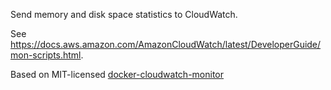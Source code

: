 Send memory and disk space statistics to CloudWatch.

See <https://docs.aws.amazon.com/AmazonCloudWatch/latest/DeveloperGuide/mon-scripts.html>.

Based on MIT-licensed [docker-cloudwatch-monitor](https://github.com/octoblu/docker-cloudwatch-monitor)
